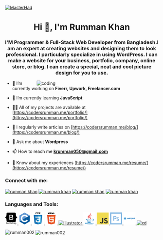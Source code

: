 [![MasterHad](https://t4.ftcdn.net/jpg/02/78/37/47/360_F_278374738_ypRn0utOVnebuhmpSrDiwkzFsdqEm0aa.jpg)](https://codersrumman.me/)
<h1 align="center">Hi 👋, I'm Rumman Khan</h1>
<h3 align="center">I'M Programmer & Full-Stack Web Developer from Bangladesh.I am an expert at creating websites and designing them to look professional. I particularly specialize in using WordPress. I can make a website for your business, portfolio, company, online store, or blog. I can create a special, neat and cool picture design for you to use.</h3>
<img align="right" alt="coding" width="400" src="https://cdn.dribbble.com/users/1162077/screenshots/3848914/programmer.gif">

- 🔭 I’m currently working on **Fiverr, Upwork, Freelancer.com**

- 🌱 I’m currently learning **JavaScript**

- 👨‍💻 All of my projects are available at [https://codersrumman.me/portfolio/](https://codersrumman.me/portfolio/)

- 📝 I regularly write articles on [https://codersrumman.me/blog/](https://codersrumman.me/blog/)

- 💬 Ask me about **Wordpress**

- 📫 How to reach me **krumman050@gmail.com**

- 📄 Know about my experiences [https://codersrumman.me/resume/](https://codersrumman.me/resume/)

<h3 align="left">Connect with me:</h3>
<p align="left">
<a href="https://linkedin.com/in/rumman khan" target="blank"><img align="center" src="https://raw.githubusercontent.com/rahuldkjain/github-profile-readme-generator/master/src/images/icons/Social/linked-in-alt.svg" alt="rumman khan" height="30" width="40" /></a>
<a href="https://fb.com/rumman khan" target="blank"><img align="center" src="https://raw.githubusercontent.com/rahuldkjain/github-profile-readme-generator/master/src/images/icons/Social/facebook.svg" alt="rumman khan" height="30" width="40" /></a>
<a href="https://instagram.com/rumman khan" target="blank"><img align="center" src="https://raw.githubusercontent.com/rahuldkjain/github-profile-readme-generator/master/src/images/icons/Social/instagram.svg" alt="rumman khan" height="30" width="40" /></a>
<a href="https://www.youtube.com/c/rumman khan" target="blank"><img align="center" src="https://raw.githubusercontent.com/rahuldkjain/github-profile-readme-generator/master/src/images/icons/Social/youtube.svg" alt="rumman khan" height="30" width="40" /></a>
</p>

<h3 align="left">Languages and Tools:</h3>
<p align="left"> <a href="https://getbootstrap.com" target="_blank" rel="noreferrer"> <img src="https://raw.githubusercontent.com/devicons/devicon/master/icons/bootstrap/bootstrap-plain-wordmark.svg" alt="bootstrap" width="40" height="40"/> </a> <a href="https://www.cprogramming.com/" target="_blank" rel="noreferrer"> <img src="https://raw.githubusercontent.com/devicons/devicon/master/icons/c/c-original.svg" alt="c" width="40" height="40"/> </a> <a href="https://www.w3schools.com/css/" target="_blank" rel="noreferrer"> <img src="https://raw.githubusercontent.com/devicons/devicon/master/icons/css3/css3-original-wordmark.svg" alt="css3" width="40" height="40"/> </a> <a href="https://www.w3.org/html/" target="_blank" rel="noreferrer"> <img src="https://raw.githubusercontent.com/devicons/devicon/master/icons/html5/html5-original-wordmark.svg" alt="html5" width="40" height="40"/> </a> <a href="https://www.adobe.com/in/products/illustrator.html" target="_blank" rel="noreferrer"> <img src="https://www.vectorlogo.zone/logos/adobe_illustrator/adobe_illustrator-icon.svg" alt="illustrator" width="40" height="40"/> </a> <a href="https://www.java.com" target="_blank" rel="noreferrer"> <img src="https://raw.githubusercontent.com/devicons/devicon/master/icons/java/java-original.svg" alt="java" width="40" height="40"/> </a> <a href="https://developer.mozilla.org/en-US/docs/Web/JavaScript" target="_blank" rel="noreferrer"> <img src="https://raw.githubusercontent.com/devicons/devicon/master/icons/javascript/javascript-original.svg" alt="javascript" width="40" height="40"/> </a> <a href="https://www.photoshop.com/en" target="_blank" rel="noreferrer"> <img src="https://raw.githubusercontent.com/devicons/devicon/master/icons/photoshop/photoshop-line.svg" alt="photoshop" width="40" height="40"/> </a> <a href="https://webpack.js.org" target="_blank" rel="noreferrer"> <img src="https://raw.githubusercontent.com/devicons/devicon/d00d0969292a6569d45b06d3f350f463a0107b0d/icons/webpack/webpack-original-wordmark.svg" alt="webpack" width="40" height="40"/> </a> <a href="https://www.adobe.com/products/xd.html" target="_blank" rel="noreferrer"> <img src="https://cdn.worldvectorlogo.com/logos/adobe-xd.svg" alt="xd" width="40" height="40"/> </a> </p>

<p><img align="left" src="https://github-readme-stats.vercel.app/api/top-langs?username=rumman002&show_icons=true&locale=en&layout=compact" alt="rumman002" /></p>

<p>&nbsp;<img align="center" src="https://github-readme-stats.vercel.app/api?username=rumman002&show_icons=true&locale=en" alt="rumman002" /></p>
